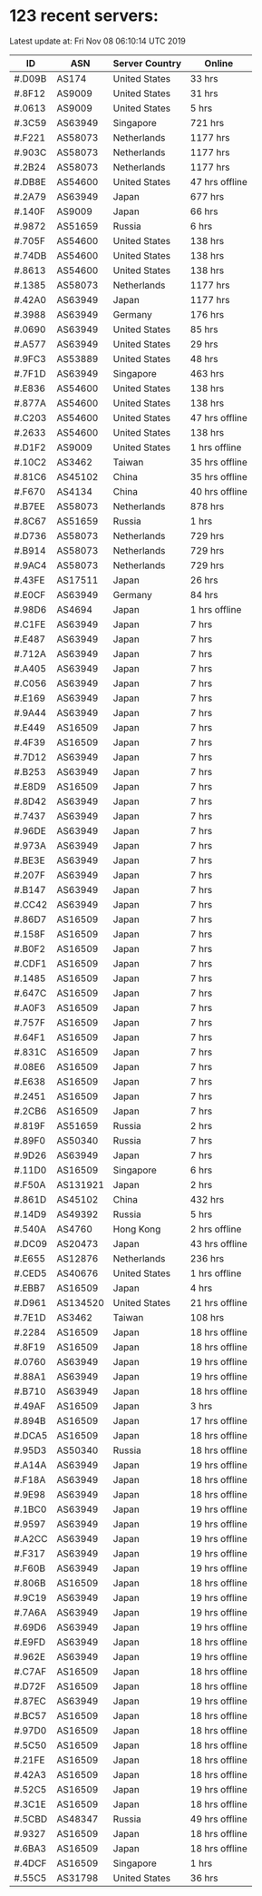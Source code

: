 # 123 recent servers:

Latest update at: Fri Nov 08 06:10:14 UTC 2019

| ID | ASN | Server Country | Online |
| -- | --- | -------------- | ------ |
| #.D09B | AS174 | United States | 33 hrs |
| #.8F12 | AS9009 | United States | 31 hrs |
| #.0613 | AS9009 | United States | 5 hrs |
| #.3C59 | AS63949 | Singapore | 721 hrs |
| #.F221 | AS58073 | Netherlands | 1177 hrs |
| #.903C | AS58073 | Netherlands | 1177 hrs |
| #.2B24 | AS58073 | Netherlands | 1177 hrs |
| #.DB8E | AS54600 | United States | 47 hrs offline |
| #.2A79 | AS63949 | Japan | 677 hrs |
| #.140F | AS9009 | Japan | 66 hrs |
| #.9872 | AS51659 | Russia | 6 hrs |
| #.705F | AS54600 | United States | 138 hrs |
| #.74DB | AS54600 | United States | 138 hrs |
| #.8613 | AS54600 | United States | 138 hrs |
| #.1385 | AS58073 | Netherlands | 1177 hrs |
| #.42A0 | AS63949 | Japan | 1177 hrs |
| #.3988 | AS63949 | Germany | 176 hrs |
| #.0690 | AS63949 | United States | 85 hrs |
| #.A577 | AS63949 | United States | 29 hrs |
| #.9FC3 | AS53889 | United States | 48 hrs |
| #.7F1D | AS63949 | Singapore | 463 hrs |
| #.E836 | AS54600 | United States | 138 hrs |
| #.877A | AS54600 | United States | 138 hrs |
| #.C203 | AS54600 | United States | 47 hrs offline |
| #.2633 | AS54600 | United States | 138 hrs |
| #.D1F2 | AS9009 | United States | 1 hrs offline |
| #.10C2 | AS3462 | Taiwan | 35 hrs offline |
| #.81C6 | AS45102 | China | 35 hrs offline |
| #.F670 | AS4134 | China | 40 hrs offline |
| #.B7EE | AS58073 | Netherlands | 878 hrs |
| #.8C67 | AS51659 | Russia | 1 hrs |
| #.D736 | AS58073 | Netherlands | 729 hrs |
| #.B914 | AS58073 | Netherlands | 729 hrs |
| #.9AC4 | AS58073 | Netherlands | 729 hrs |
| #.43FE | AS17511 | Japan | 26 hrs |
| #.E0CF | AS63949 | Germany | 84 hrs |
| #.98D6 | AS4694 | Japan | 1 hrs offline |
| #.C1FE | AS63949 | Japan | 7 hrs |
| #.E487 | AS63949 | Japan | 7 hrs |
| #.712A | AS63949 | Japan | 7 hrs |
| #.A405 | AS63949 | Japan | 7 hrs |
| #.C056 | AS63949 | Japan | 7 hrs |
| #.E169 | AS63949 | Japan | 7 hrs |
| #.9A44 | AS63949 | Japan | 7 hrs |
| #.E449 | AS16509 | Japan | 7 hrs |
| #.4F39 | AS16509 | Japan | 7 hrs |
| #.7D12 | AS63949 | Japan | 7 hrs |
| #.B253 | AS63949 | Japan | 7 hrs |
| #.E8D9 | AS16509 | Japan | 7 hrs |
| #.8D42 | AS63949 | Japan | 7 hrs |
| #.7437 | AS63949 | Japan | 7 hrs |
| #.96DE | AS63949 | Japan | 7 hrs |
| #.973A | AS63949 | Japan | 7 hrs |
| #.BE3E | AS63949 | Japan | 7 hrs |
| #.207F | AS63949 | Japan | 7 hrs |
| #.B147 | AS63949 | Japan | 7 hrs |
| #.CC42 | AS63949 | Japan | 7 hrs |
| #.86D7 | AS16509 | Japan | 7 hrs |
| #.158F | AS16509 | Japan | 7 hrs |
| #.B0F2 | AS16509 | Japan | 7 hrs |
| #.CDF1 | AS16509 | Japan | 7 hrs |
| #.1485 | AS16509 | Japan | 7 hrs |
| #.647C | AS16509 | Japan | 7 hrs |
| #.A0F3 | AS16509 | Japan | 7 hrs |
| #.757F | AS16509 | Japan | 7 hrs |
| #.64F1 | AS16509 | Japan | 7 hrs |
| #.831C | AS16509 | Japan | 7 hrs |
| #.08E6 | AS16509 | Japan | 7 hrs |
| #.E638 | AS16509 | Japan | 7 hrs |
| #.2451 | AS16509 | Japan | 7 hrs |
| #.2CB6 | AS16509 | Japan | 7 hrs |
| #.819F | AS51659 | Russia | 2 hrs |
| #.89F0 | AS50340 | Russia | 7 hrs |
| #.9D26 | AS63949 | Japan | 7 hrs |
| #.11D0 | AS16509 | Singapore | 6 hrs |
| #.F50A | AS131921 | Japan | 2 hrs |
| #.861D | AS45102 | China | 432 hrs |
| #.14D9 | AS49392 | Russia | 5 hrs |
| #.540A | AS4760 | Hong Kong | 2 hrs offline |
| #.DC09 | AS20473 | Japan | 43 hrs offline |
| #.E655 | AS12876 | Netherlands | 236 hrs |
| #.CED5 | AS40676 | United States | 1 hrs offline |
| #.EBB7 | AS16509 | Japan | 4 hrs |
| #.D961 | AS134520 | United States | 21 hrs offline |
| #.7E1D | AS3462 | Taiwan | 108 hrs |
| #.2284 | AS16509 | Japan | 18 hrs offline |
| #.8F19 | AS16509 | Japan | 18 hrs offline |
| #.0760 | AS63949 | Japan | 19 hrs offline |
| #.88A1 | AS63949 | Japan | 19 hrs offline |
| #.B710 | AS63949 | Japan | 18 hrs offline |
| #.49AF | AS16509 | Japan | 3 hrs |
| #.894B | AS16509 | Japan | 17 hrs offline |
| #.DCA5 | AS16509 | Japan | 18 hrs offline |
| #.95D3 | AS50340 | Russia | 18 hrs offline |
| #.A14A | AS63949 | Japan | 19 hrs offline |
| #.F18A | AS63949 | Japan | 18 hrs offline |
| #.9E98 | AS63949 | Japan | 18 hrs offline |
| #.1BC0 | AS63949 | Japan | 19 hrs offline |
| #.9597 | AS63949 | Japan | 19 hrs offline |
| #.A2CC | AS63949 | Japan | 19 hrs offline |
| #.F317 | AS63949 | Japan | 19 hrs offline |
| #.F60B | AS63949 | Japan | 19 hrs offline |
| #.806B | AS16509 | Japan | 18 hrs offline |
| #.9C19 | AS63949 | Japan | 19 hrs offline |
| #.7A6A | AS63949 | Japan | 19 hrs offline |
| #.69D6 | AS63949 | Japan | 19 hrs offline |
| #.E9FD | AS63949 | Japan | 18 hrs offline |
| #.962E | AS63949 | Japan | 19 hrs offline |
| #.C7AF | AS16509 | Japan | 18 hrs offline |
| #.D72F | AS16509 | Japan | 18 hrs offline |
| #.87EC | AS63949 | Japan | 19 hrs offline |
| #.BC57 | AS16509 | Japan | 18 hrs offline |
| #.97D0 | AS16509 | Japan | 18 hrs offline |
| #.5C50 | AS16509 | Japan | 18 hrs offline |
| #.21FE | AS16509 | Japan | 18 hrs offline |
| #.42A3 | AS16509 | Japan | 18 hrs offline |
| #.52C5 | AS16509 | Japan | 19 hrs offline |
| #.3C1E | AS16509 | Japan | 18 hrs offline |
| #.5CBD | AS48347 | Russia | 49 hrs offline |
| #.9327 | AS16509 | Japan | 18 hrs offline |
| #.6BA3 | AS16509 | Japan | 18 hrs offline |
| #.4DCF | AS16509 | Singapore | 1 hrs |
| #.55C5 | AS31798 | United States | 36 hrs |

